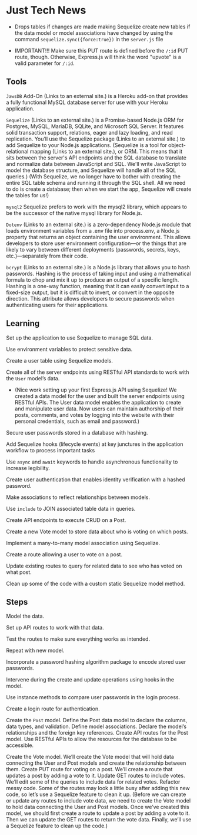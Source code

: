 # Just Tech News

* Drops tables if changes are made
making Sequelize create new tables if the data model or model associations have changed by using the command `sequelize.sync({force:true})` in the `server.js` file

* IMPORTANT!!! Make sure this PUT route is defined before the `/:id` PUT route, though. Otherwise, Express.js will think the word "upvote" is a valid parameter for `/:id`.


## Tools
`JawsDB` Add-On (Links to an external site.) is a Heroku add-on that provides a fully functional MySQL database server for use with your Heroku application.

`Sequelize` (Links to an external site.) is a Promise-based Node.js ORM for Postgres, MySQL, MariaDB, SQLite, and Microsoft SQL Server. It features solid transaction support, relations, eager and lazy loading, and read replication. You’ll use the Sequelize package (Links to an external site.) to add Sequelize to your Node.js applications. 
(Sequelize is a tool for object-relational mapping (Links to an external site.), or ORM. This means that it sits between the server's API endpoints and the SQL database to translate and normalize data between JavaScript and SQL. We'll write JavaScript to model the database structure, and Sequelize will handle all of the SQL queries.)
(With Sequelize, we no longer have to bother with creating the entire SQL table schema and running it through the SQL shell. All we need to do is create a database; then when we start the app, Sequelize will create the tables for us!)

`mysql2` Sequelize prefers to work with the mysql2 library, which appears to be the successor of the native mysql library for Node.js.


`Dotenv` (Links to an external site.) is a zero-dependency Node.js module that loads environment variables from a .env file into process.env, a Node.js property that returns an object containing the user environment. This allows developers to store user environment configuration—or the things that are likely to vary between different deployments (passwords, secrets, keys, etc.)—separately from their code.

`bcrypt` (Links to an external site.) is a Node.js library that allows you to hash passwords. Hashing is the process of taking input and using a mathematical formula to chop and mix it up to produce an output of a specific length. Hashing is a one-way function, meaning that it can easily convert input to a fixed-size output, but it is difficult to invert, or convert in the opposite direction. This attribute allows developers to secure passwords when authenticating users for their applications.

## Learning
Set up the application to use Sequelize to manage SQL data.

Use environment variables to protect sensitive data.

Create a user table using Sequelize models.

Create all of the server endpoints using RESTful API standards to work with the `User` model’s data.
* (Nice work setting up your first Express.js API using Sequelize! We created a data model for the user and built the server endpoints using RESTful APIs. The User data model enables the application to create and manipulate user data. Now users can maintain authorship of their posts, comments, and votes by logging into the website with their personal credentials, such as email and password.)

Secure user passwords stored in a database with hashing.

Add Sequelize hooks (lifecycle events) at key junctures in the application workflow to process important tasks

Use `async` and `await` keywords to handle asynchronous functionality to increase legibility.

Create user authentication that enables identity verification with a hashed password.

Make associations to reflect relationships between models.

Use `include` to JOIN associated table data in queries.

Create API endpoints to execute CRUD on a Post.

Create a new Vote model to store data about who is voting on which posts.

Implement a many-to-many model association using Sequelize.

Create a route allowing a user to vote on a post.

Update existing routes to query for related data to see who has voted on what post.

Clean up some of the code with a custom static Sequelize model method.





## Steps
Model the data.

Set up API routes to work with that data.

Test the routes to make sure everything works as intended.

Repeat with new model.

Incorporate a password hashing algorithm package to encode stored user passwords.

Intervene during the create and update operations using hooks in the model.

Use instance methods to compare user passwords in the login process.

Create a login route for authentication.

Create the `Post` model. Define the Post data model to declare the columns, data types, and validation.
Define model associations. Declare the model’s relationships and the foreign key references.
Create API routes for the Post model. Use RESTful APIs to allow the resources for the database to be accessible.

Create the Vote model. We’ll create the Vote model that will hold data connecting the User and Post models and create the relationship between them.
Create PUT route for voting on a post. We’ll create a route that updates a post by adding a vote to it.
Update GET routes to include votes. We’ll edit some of the queries to include data for related votes.
Refactor messy code. Some of the routes may look a little busy after adding this new code, so let’s use a Sequelize feature to clean it up. (Before we can create or update any routes to include vote data, we need to create the Vote model to hold data connecting the User and Post models. Once we’ve created this model, we should first create a route to update a post by adding a vote to it. Then we can update the GET routes to return the vote data. Finally, we’ll use a Sequelize feature to clean up the code.)